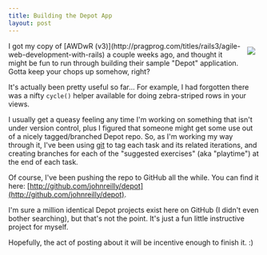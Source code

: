 ```yaml
---
title: Building the Depot App
layout: post
---
```


<img src="http://pragprog.com/images/covers/190x228/rails3.jpg" style="float:right; margin:10px">
I got my copy of [AWDwR (v3)](http://pragprog.com/titles/rails3/agile-web-development-with-rails) a couple weeks ago, and thought it might be fun to run through building their sample "Depot" application. Gotta keep your chops up somehow, right?

It's actually been pretty useful so far... For example, I had forgotten there was a nifty <code>cycle()</code> helper available for doing zebra-striped rows in your views. 

I usually get a queasy feeling any time I'm working on something that isn't under version control, plus I figured that someone might get some use out of a nicely tagged/branched Depot repo. So, as I'm working my way through it, I've been using [git](http://git-scm.org) to tag each task and its related iterations, and creating branches for each of the "suggested exercises" (aka "playtime") at the end of each task.  

Of course, I've been pushing the repo to GitHub all the while.  You can find it here: [http://github.com/johnreilly/depot](http://github.com/johnreilly/depot).

I'm sure a million identical Depot projects exist here on GitHub (I didn't even bother searching), but that's not the point.  It's just a fun little instructive project for myself. 
 
Hopefully, the act of posting about it will be incentive enough to finish it. :)